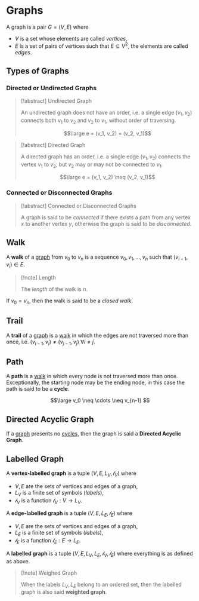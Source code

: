 # Graphs

A graph is a pair $G = (V, E)$ where
- $V$ is a set whose elements are called *vertices*,
- $E$ is a set of pairs of vertices such that $E \subseteq V ^2$, the elements are called *edges*.

## Types of Graphs

### Directed  or Undirected Graphs

> [!abstract] Undirected Graph
> 
> An undirected graph does not have an order, i.e. a single edge $(v_1, v_2)$ connects both $v_1$ to $v_2$ and $v_2$ to $v_1$, without order of traversing.
> 
> $$\large e = (v_1, v_2) = (v_2, v_1)$$

> [!abstract] Directed Graph
> 
> A directed graph has an order, i.e. a single edge $(v_1, v_2)$ connects the vertex $v_1$ to $v_2$, but $v_2$ may or may not be connected to $v_1$.
> 
> $$\large e = (v_1, v_2) \neq (v_2, v_1)$$

### Connected or Disconnected Graphs

> [!abstract] Connected or Disconnected Graphs
> 
> A graph is said to be *connected* if there exists a path from any vertex $x$ to another vertex $y$, otherwise the graph is said to be *disconnected*.

## Walk

A **walk** of a [graph](#graphs) from $v_0$ to $v_n$ is a sequence $v_0, v_1, \ldots, v_n$ such that $(v_{i-1}, v_i) \in E$.

> [!note] Length
> 
> The *length* of the walk is $n$.

If $v_0 = v_n$, then the walk is said to be a *closed walk*.

## Trail

A **trail** of a [graph](#graphs) is a [walk](#walk) in which the edges are not traversed more than once, i.e. $(v_{i-1}, v_i) \neq (v_{j-1}, v_j)$ $\forall i \neq j$.

## Path

A **path** is a [walk](#walk) in which every node is not traversed more than once. Exceptionally, the starting node may be the ending node, in this case the path is said to be a **cycle**.

$$\large
	v_0 \neq \cdots \neq v_{n-1}
$$

## Directed Acyclic Graph

If a [graph](#graphs) presents no [cycles](#path), then the graph is said a **Directed Acyclic Graph**.

## Labelled Graph

A **vertex-labelled graph** is a tuple $(V, E, L_V, \mathcal l_V)$ where
- $V, E$ are the sets of vertices and edges of a graph,
- $L_V$ is a finite set of symbols (*labels*),
- $\mathcal l_V$ is a function $\mathcal l_V : V \rightarrow L_V$.

A **edge-labelled graph** is a tuple $(V, E, L_E, \mathcal l_E)$ where
- $V, E$ are the sets of vertices and edges of a graph,
- $L_E$ is a finite set of symbols (*labels*),
- $\mathcal l_E$ is a function $\mathcal l_E : E \rightarrow L_E$.

A **labelled graph** is a tuple $(V, E, L_V, L_E, \mathcal l_V, \mathcal l_E)$ where everything is as defined as above.

> [!note] Weighed Graph
>
> When the labels $L_V, L_E$ belong to an ordered set, then the labelled graph is also said **weighted graph**.